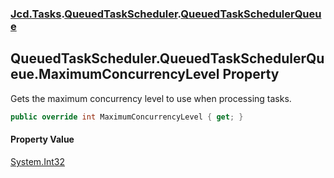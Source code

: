 ### [Jcd.Tasks](Jcd.Tasks.md 'Jcd.Tasks').[QueuedTaskScheduler](Jcd.Tasks.QueuedTaskScheduler.md 'Jcd.Tasks.QueuedTaskScheduler').[QueuedTaskSchedulerQueue](Jcd.Tasks.QueuedTaskScheduler.QueuedTaskSchedulerQueue.md 'Jcd.Tasks.QueuedTaskScheduler.QueuedTaskSchedulerQueue')

## QueuedTaskScheduler.QueuedTaskSchedulerQueue.MaximumConcurrencyLevel Property

Gets the maximum concurrency level to use when processing tasks.

```csharp
public override int MaximumConcurrencyLevel { get; }
```

#### Property Value
[System.Int32](https://docs.microsoft.com/en-us/dotnet/api/System.Int32 'System.Int32')